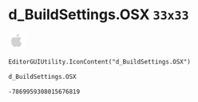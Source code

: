 # d_BuildSettings.OSX `33x33`
<img src="/img/d_BuildSettings.OSX.png" width=33 height=33>

``` CSharp
EditorGUIUtility.IconContent("d_BuildSettings.OSX")
```
```
d_BuildSettings.OSX
```
```
-7869959308015676819
```
